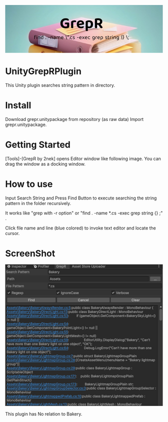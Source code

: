 ![Cover image](grepr-cover.jpg?raw=true "Cover")
# UnityGrepRPlugin

This Unity plugin searches string pattern in directory.

# Install
Download grepr.unitypackage from repository (as raw data)
Import grepr.unitypackage. 

# Getting Started
[Tools]-[GrepR by 2nek] opens Editor window like following image.
You can drag the window as a docking window.

# How to use
Input Search String and Press Find Button to execute searching the string pattern in the folder
recursively.

It works like "grep with -r option" or "find . -name \*.cs -exec grep string {} \;"  .

Click file name and line (blue colored) to invoke text editor and locate the cursor.



# ScreenShot
![SS image](/screenshot1.jpg?raw=true "SS")

This plugin has No relation to Bakery.
